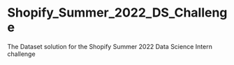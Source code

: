 # Shopify_Summer_2022_DS_Challenge
The Dataset solution for the Shopify Summer 2022 Data Science Intern challenge
